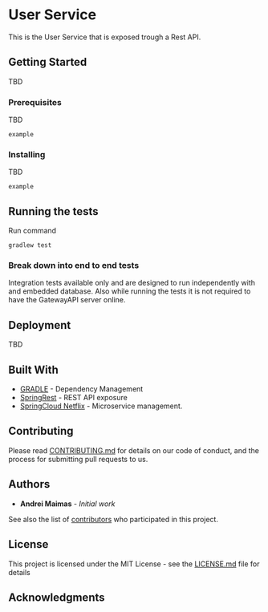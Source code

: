 # User Service
This is the User Service that is exposed trough a Rest API.

## Getting Started
TBD

### Prerequisites
TBD

```
example
```

### Installing

TBD
```
example
```


## Running the tests
Run command 
```
gradlew test
```

 

### Break down into end to end tests

Integration tests available only and are designed to run independently with and embedded database.
Also while running the tests it is not required to have the GatewayAPI server online.


## Deployment
TBD

## Built With

* [GRADLE](https://maven.apache.org/) - Dependency Management
* [SpringRest](http://www.dropwizard.io/1.0.2/docs/) - REST API exposure
* [SpringCloud Netflix](https://maven.apache.org/) - Microservice management.

## Contributing

Please read [CONTRIBUTING.md](https://gist.github.com/PurpleBooth/b24679402957c63ec426) for details on our code of conduct, and the process for submitting pull requests to us.

## Authors

* **Andrei Maimas** - *Initial work*

See also the list of [contributors](https://github.com/your/project/contributors) who participated in this project.

## License

This project is licensed under the MIT License - see the [LICENSE.md](LICENSE.md) file for details

## Acknowledgments

